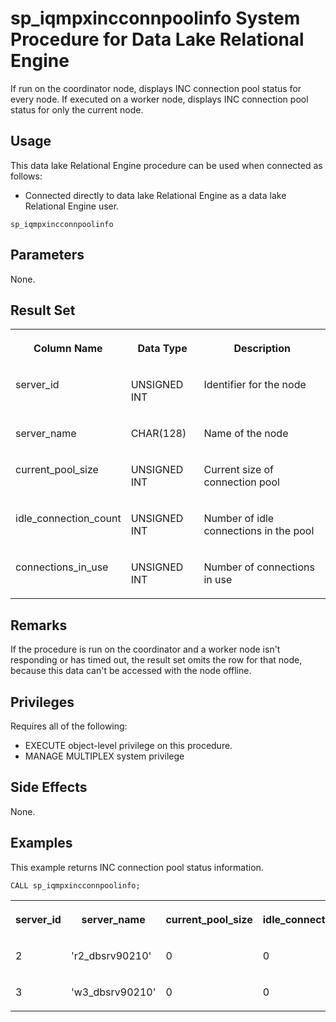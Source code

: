 <!-- loioa4da6c3684f21015bd4ac628c1322092 -->

# sp\_iqmpxincconnpoolinfo System Procedure for Data Lake Relational Engine

If run on the coordinator node, displays INC connection pool status for every node. If executed on a worker node, displays INC connection pool status for only the current node.



<a name="loioa4da6c3684f21015bd4ac628c1322092__section_umy_gqn_14b"/>

## Usage

This data lake Relational Engine procedure can be used when connected as follows:

-   Connected directly to data lake Relational Engine as a data lake Relational Engine user.



```
sp_iqmpxincconnpoolinfo
```



<a name="loioa4da6c3684f21015bd4ac628c1322092__section_lm4_ppc_fbc"/>

## Parameters

None.



<a name="loioa4da6c3684f21015bd4ac628c1322092__iq_iqmpx_240"/>

## Result Set


<table>
<tr>
<th valign="top">

Column Name

</th>
<th valign="top">

Data Type

</th>
<th valign="top">

Description

</th>
</tr>
<tr>
<td valign="top">

server\_id

</td>
<td valign="top">

UNSIGNED INT

</td>
<td valign="top">

Identifier for the node

</td>
</tr>
<tr>
<td valign="top">

server\_name

</td>
<td valign="top">

CHAR\(128\)

</td>
<td valign="top">

Name of the node

</td>
</tr>
<tr>
<td valign="top">

current\_pool\_size

</td>
<td valign="top">

UNSIGNED INT

</td>
<td valign="top">

Current size of connection pool

</td>
</tr>
<tr>
<td valign="top">

idle\_connection\_count

</td>
<td valign="top">

UNSIGNED INT

</td>
<td valign="top">

Number of idle connections in the pool

</td>
</tr>
<tr>
<td valign="top">

connections\_in\_use

</td>
<td valign="top">

UNSIGNED INT

</td>
<td valign="top">

Number of connections in use

</td>
</tr>
</table>



<a name="loioa4da6c3684f21015bd4ac628c1322092__iq_iqmpx_241"/>

## Remarks

If the procedure is run on the coordinator and a worker node isn't responding or has timed out, the result set omits the row for that node, because this data can't be accessed with the node offline.



<a name="loioa4da6c3684f21015bd4ac628c1322092__iq_iqmpx_242"/>

## Privileges

Requires all of the following:

-   EXECUTE object-level privilege on this procedure.
-   MANAGE MULTIPLEX system privilege



## Side Effects

None.



<a name="loioa4da6c3684f21015bd4ac628c1322092__iq_iqmpx_245"/>

## Examples

This example returns INC connection pool status information.

```
CALL sp_iqmpxincconnpoolinfo;
```


<table>
<tr>
<th valign="top">

server\_id

</th>
<th valign="top">

server\_name

</th>
<th valign="top">

current\_pool\_size

</th>
<th valign="top">

idle\_connection\_count

</th>
<th valign="top">

connections\_in\_use

</th>
</tr>
<tr>
<td valign="top">

2

</td>
<td valign="top">

'r2\_dbsrv90210'

</td>
<td valign="top">

0

</td>
<td valign="top">

0

</td>
<td valign="top">

0

</td>
</tr>
<tr>
<td valign="top">

3

</td>
<td valign="top">

'w3\_dbsrv90210'

</td>
<td valign="top">

0

</td>
<td valign="top">

0

</td>
<td valign="top">

0

</td>
</tr>
</table>

